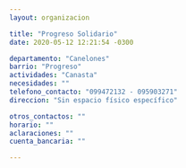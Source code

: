 ```yaml
---
layout: organizacion

title: "Progreso Solidario"
date: 2020-05-12 12:21:54 -0300

departamento: "Canelones"
barrio: "Progreso"
actividades: "Canasta"
necesidades: ""
telefono_contacto: "099472132 - 095903271"
direccion: "Sin espacio físico específico"

otros_contactos: ""
horario: ""
aclaraciones: ""
cuenta_bancaria: ""

---
```

